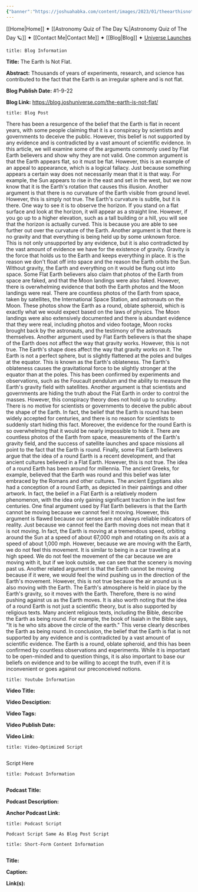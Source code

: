 ```yaml
---
{"banner":"https://joshuahabka.com/content/images/2023/01/theearthisnotflat.png","banner_x":0.5,"dg-publish":true,"permalink":"/blog/the-earth-is-not-flat/","dgPassFrontmatter":true,"noteIcon":"","created":"","updated":""}
---
```




<div class="transclusion internal-embed is-loaded"><div class="markdown-embed">



[[Home\|Home]] ✦ [[Astronomy Quiz of The Day 🪐\|Astronomy Quiz of The Day 🪐]] ✦ [[Contact Me\|Contact Me]] ✦ [[Blog\|Blog]] ✦ [Universe Launches](https://stardashusa.com/)


</div></div>


```ad-info
title: Blog Information
```

**Title:** The Earth Is Not Flat.

**Abstract:** Thousands of years of experiments, research, and science has contributed to the fact that the Earth is an irregular sphere and is not flat.

**Blog Publish Date:** #1-9-22

**Blog Link:** https://blog.joshuniverse.com/the-earth-is-not-flat/

```ad-abstract
title: Blog Post
```

There has been a resurgence of the belief that the Earth is flat in recent years, with some people claiming that it is a conspiracy by scientists and governments to deceive the public. However, this belief is not supported by any evidence and is contradicted by a vast amount of scientific evidence. In this article, we will examine some of the arguments commonly used by Flat Earth believers and show why they are not valid.
One common argument is that the Earth appears flat, so it must be flat. However, this is an example of an appeal to appearance, which is a logical fallacy. Just because something appears a certain way does not necessarily mean that it is that way. For example, the Sun appears to rise in the east and set in the west, but we now know that it is the Earth's rotation that causes this illusion.
Another argument is that there is no curvature of the Earth visible from ground level. However, this is simply not true. The Earth's curvature is subtle, but it is there. One way to see it is to observe the horizon. If you stand on a flat surface and look at the horizon, it will appear as a straight line. However, if you go up to a higher elevation, such as a tall building or a hill, you will see that the horizon is actually curved. This is because you are able to see further out over the curvature of the Earth.
Another argument is that there is no gravity and that everything is being held up by some unknown force. This is not only unsupported by any evidence, but it is also contradicted by the vast amount of evidence we have for the existence of gravity. Gravity is the force that holds us to the Earth and keeps everything in place. It is the reason we don't float off into space and the reason the Earth orbits the Sun. Without gravity, the Earth and everything on it would be flung out into space.
Some Flat Earth believers also claim that photos of the Earth from space are faked, and that the Moon landings were also faked. However, there is overwhelming evidence that both the Earth photos and the Moon landings were real. There are countless photos of the Earth from space, taken by satellites, the International Space Station, and astronauts on the Moon. These photos show the Earth as a round, oblate spheroid, which is exactly what we would expect based on the laws of physics. The Moon landings were also extensively documented and there is abundant evidence that they were real, including photos and video footage, Moon rocks brought back by the astronauts, and the testimony of the astronauts themselves.
Another argument used by Flat Earth believers is that the shape of the Earth does not affect the way that gravity works. However, this is not true. The Earth's shape does affect the way that gravity works on it. The Earth is not a perfect sphere, but is slightly flattened at the poles and bulges at the equator. This is known as the Earth's oblateness. The Earth's oblateness causes the gravitational force to be slightly stronger at the equator than at the poles. This has been confirmed by experiments and observations, such as the Foucault pendulum and the ability to measure the Earth's gravity field with satellites.
Another argument is that scientists and governments are hiding the truth about the Flat Earth in order to control the masses. However, this conspiracy theory does not hold up to scrutiny. There is no motive for scientists or governments to deceive the public about the shape of the Earth. In fact, the belief that the Earth is round has been widely accepted for centuries, and there is no reason for scientists to suddenly start hiding this fact. Moreover, the evidence for the round Earth is so overwhelming that it would be nearly impossible to hide it. There are countless photos of the Earth from space, measurements of the Earth's gravity field, and the success of satellite launches and space missions all point to the fact that the Earth is round.
Finally, some Flat Earth believers argue that the idea of a round Earth is a recent development, and that ancient cultures believed in a Flat Earth. However, this is not true. The idea of a round Earth has been around for millennia. The ancient Greeks, for example, believed that the Earth was round and this belief was later embraced by the Romans and other cultures. The ancient Egyptians also had a conception of a round Earth, as depicted in their paintings and other artwork. In fact, the belief in a Flat Earth is a relatively modern phenomenon, with the idea only gaining significant traction in the last few centuries.
One final argument used by Flat Earth believers is that the Earth cannot be moving because we cannot feel it moving. However, this argument is flawed because our senses are not always reliable indicators of reality. Just because we cannot feel the Earth moving does not mean that it is not moving. In fact, the Earth is moving at a tremendous speed, orbiting around the Sun at a speed of about 67,000 mph and rotating on its axis at a speed of about 1,000 mph. However, because we are moving with the Earth, we do not feel this movement. It is similar to being in a car traveling at a high speed. We do not feel the movement of the car because we are moving with it, but if we look outside, we can see that the scenery is moving past us.
Another related argument is that the Earth cannot be moving because if it were, we would feel the wind pushing us in the direction of the Earth's movement. However, this is not true because the air around us is also moving with the Earth. The Earth's atmosphere is held in place by the Earth's gravity, so it moves with the Earth. Therefore, there is no wind pushing against us as the Earth moves.
It is also worth noting that the idea of a round Earth is not just a scientific theory, but is also supported by religious texts. Many ancient religious texts, including the Bible, describe the Earth as being round. For example, the book of Isaiah in the Bible says, "It is he who sits above the circle of the earth." This verse clearly describes the Earth as being round.
In conclusion, the belief that the Earth is flat is not supported by any evidence and is contradicted by a vast amount of scientific evidence. The Earth is a round, oblate spheroid, and this has been confirmed by countless observations and experiments. While it is important to be open-minded and to question things, it is also important to base our beliefs on evidence and to be willing to accept the truth, even if it is inconvenient or goes against our preconceived notions.

```ad-info
title: Youtube Information
```

**Video Title:**

**Video Desciption:**

**Video Tags:**

**Video Publish Date:**

**Video Link:**

```ad-abstract
title: Video-Optimized Script


```

Script Here

```ad-info
title: Podcast Information


```

**Podcast Title:**

**Podcast Description:**

**Anchor Podcast Link:**

```ad-info
title: Podcast Script

Podcast Script Same As Blog Post Script

```


```ad-info
title: Short-Form Content Information


```

**Title:**

**Caption:**

**Link(s):**

